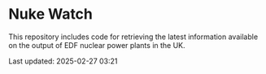 # Nuke Watch

This repository includes code for retrieving the latest information available on the output of EDF nuclear power plants in the UK.

Last updated: 2025-02-27 03:21